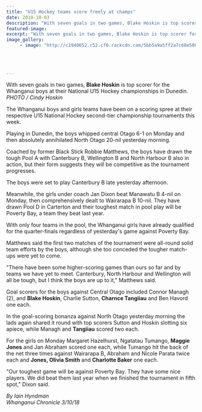 ```yaml
---
title: "U15 Hockey teams score freely at champs"
date: 2018-10-03
description: "With seven goals in two games, Blake Hoskin is top scorer for the Whanganui boys at their National U15 Hockey champs."
featured-image: 
excerpt: "With seven goals in two games, Blake Hoskin is top scorer for the Whanganui boys at their National U15 Hockey championships in Dunedin."
image_gallery:
     - image: "http://c1940652.r52.cf0.rackcdn.com/5bb5a9a5ff2a7c68e50000da/U15-champs-girls-team-chron-3-oct.jpg"
    
    
    
    
---
```


<p><span>With seven goals in two games, <strong>Blake Hoskin</strong> is top scorer for the Whanganui boys at their National U15 Hockey championships in Dunedin. <br /><em>PHOTO / Cindy Hoskin</em></span></p>
<p class="element element-paragraph">The Whanganui boys and girls teams have been on a scoring spree at their respective U15 National Hockey second-tier championship tournaments this week.</p>
<p class="element element-paragraph">Playing in Dunedin, the boys whipped central Otago 6-1 on Monday and then absolutely annihilated North Otago 20-nil yesterday morning.</p>
<p class="element element-paragraph">Coached by former Black Stick Robbie Matthews, the boys have drawn the tough Pool A with Canterbury B, Wellington B and North Harbour B also in action, but their form suggests they will be competitive as the tournament progresses.</p>
<p class="element element-paragraph">The boys were set to play Canterbury B late yesterday afternoon.</p>
<p class="element element-paragraph">Meanwhile, the girls under coach Jan Dixon beat Manawatu B 4-nil on Monday, then comprehensively dealt to Wairarapa B 10-nil. They have drawn Pool D in Carterton and their toughest match in pool play will be Poverty Bay, a team they beat last year.</p>
<p class="element element-paragraph">With only four teams in the pool, the Whanganui girls have already qualified for the quarter-finals regardless of yesterday's game against Poverty Bay.</p>
<p class="element element-paragraph">Matthews said the first two matches of the tournament were all-round solid team efforts by the boys, although she too conceded the tougher match-ups were yet to come.</p>
<p class="element element-paragraph">"There have been some higher-scoring games than ours so far and by teams we have yet to meet. Canterbury, North Harbour and Wellington will all be tough, but I think the boys are up to it," Matthews said.</p>
<p class="element element-paragraph">Goal scorers for the boys against Central Otago included Connor Managh (2), and <strong>Blake Hoskin</strong>, Charlie Sutton, <strong>Charnce Tangiiau</strong> and Ben Havord one each.</p>
<p class="element element-paragraph">In the goal-scoring bonanza against North Otago yesterday morning the lads again shared it round with top scorers Sutton and Hoskin slotting six apiece, while Managh and <strong>Tangiiau</strong> scored two each.</p>
<p class="element element-paragraph">For the girls on Monday Margaret Hazelhurst, Ngatatau Tumango, <strong>Maggie Jones</strong> and Jan Abraham scored one each, while Tumango hit the back of the net three times against Wairarapa B, Abraham and Nicole Parata twice each and <strong>Jones, Olivia Smith</strong> and <strong>Charlotte Baker</strong> one each.</p>
<p class="element element-paragraph">"Our toughest game will be against Poverty Bay. They have some nice players. We did beat them last year when we finished the tournament in fifth spot," Dixon said.</p>
<p class="element element-paragraph"><em>By Iain Hyndman</em><br /><em>Whanganui Chronicle 3/10/18</em></p>

